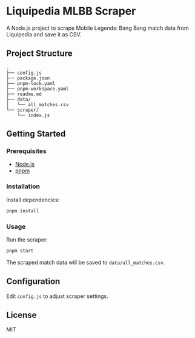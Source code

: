 # Liquipedia MLBB Scraper

A Node.js project to scrape Mobile Legends: Bang Bang match data from Liquipedia and save it as CSV.

## Project Structure

```
.
├── config.js
├── package.json
├── pnpm-lock.yaml
├── pnpm-workspace.yaml
├── readme.md
├── data/
│   └── all_matches.csv
└── scraper/
    └── index.js
```

## Getting Started

### Prerequisites

- [Node.js](https://nodejs.org/)
- [pnpm](https://pnpm.io/)

### Installation

Install dependencies:

```sh
pnpm install
```

### Usage

Run the scraper:

```sh
pnpm start
```

The scraped match data will be saved to `data/all_matches.csv`.

## Configuration

Edit `config.js` to adjust scraper settings.

## License

MIT
```